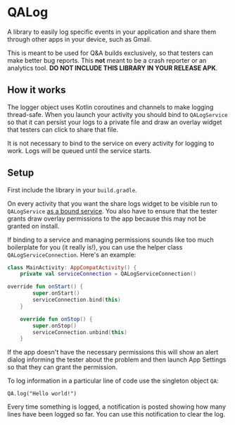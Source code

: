 # QALog

A library to easily log specific events in your application and share them through other apps in your device, such as Gmail.  

This is meant to be used for Q&A builds exclusively, so that testers can make 
better bug reports. This **not** meant to be a crash reporter or an analytics 
tool. **DO NOT INCLUDE THIS LIBRARY IN YOUR RELEASE APK**.

## How it works

The logger object uses Kotlin coroutines and channels to make logging thread-safe. When you launch your activity you should bind to `QALogService` so that it can persist your logs to a private file and draw an overlay widget that testers can click to share that file.

It is not necessary to bind to the service on every activity for logging to work. Logs will be queued until the service starts. 

## Setup

First include the library in your `build.gradle`.

On every activity that you want the share logs widget to be visible run to 
`QALogService` [as a bound service](
https://developer.android.com/guide/components/bound-services). You also have 
to ensure that the tester grants draw overlay permissions to the app because
this may not be granted on install. 

If binding to a service and managing permissions sounds like too much 
boilerplate for you (it really is!), you can use the helper class 
`QALogServiceConnection`. Here's an example:

``` Kotlin
class MainActivity: AppCompatActivity() {
    private val serviceConnection = QALogServiceConnection()

override fun onStart() {
        super.onStart()
        serviceConnection.bind(this)
    }

    override fun onStop() {
        super.onStop()
        serviceConnection.unbind(this)
    }
```

If the app doesn't have the necessary permissions this will show an alert dialog
informing the tester about the problem and then launch App Settings so that they
can grant the permission.

To log information in a particular line of code use the singleton object `QA`:

```
QA.log("Hello world!")
```

Every time something is logged, a notification is posted showing how many lines 
have been logged so far. You can use this notification to clear the log.
